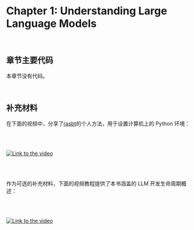 # Chapter 1: Understanding Large Language Models


&nbsp;
## 章节主要代码

本章节没有代码。


&nbsp;
## 补充材料

在下面的视频中，分享了[rasbt](https://github.com/rasbt)的个人方法，用于设置计算机上的 Python 环境：

<br>
<br>

[![Link to the video](https://img.youtube.com/vi/yAcWnfsZhzo/0.jpg)](https://www.youtube.com/watch?v=yAcWnfsZhzo)

<br>
<br>

作为可选的补充材料，下面的视频教程提供了本书涵盖的 LLM 开发生命周期概述：

<br>
<br>

[![Link to the video](https://img.youtube.com/vi/kPGTx4wcm_w/0.jpg)](https://www.youtube.com/watch?v=kPGTx4wcm_w)

